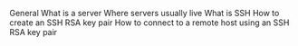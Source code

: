 General
What is a server
Where servers usually live
What is SSH
How to create an SSH RSA key pair
How to connect to a remote host using an SSH RSA key pair
